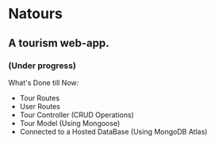 # Natours

## A tourism web-app.
### (Under progress)


What's Done till Now:
  <ul>
    <li>Tour Routes</li>
    <li>User Routes</li>
    <li>Tour Controller (CRUD Operations)</li>
    <li>Tour Model (Using Mongoose)</li>
    <li>Connected to a Hosted DataBase (Using MongoDB Atlas)</li>
  </ul>
